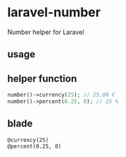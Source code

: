 # laravel-number
Number helper for Laravel

## usage

## helper function

```php
number()->currency(25); // 25,00 €
number()->percent(0.25, 0); // 25 %
```
## blade

```blade
@currency(25)
@percent(0.25, 0)
```
